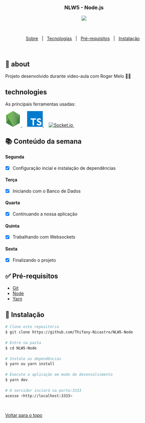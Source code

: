 <div align="center" id="top">
  <h3>NLW5 - Node.js</h3>
  <img height="300" src="https://quarkus.io/guides/images/websocket-guide-architecture.png">

  &#xa0;

</div>

<p align="center">
  <a href="#dart-sobre">Sobre</a> &#xa0; | &#xa0;
  <a href="#rocket-tecnologias">Tecnologias</a> &#xa0; | &#xa0;
  <a href="#white_check_mark-pré-requisitos">Pré-requisitos</a> &#xa0; | &#xa0;
  <a href="#checkered_flag-instalação">Instalação</a> &#xa0;
</p>

<br>

## :dart: about ##

Projeto desenvolvido durante video-aula com Roger Melo 🚀💜

## technologies ##

As principais ferramentas usadas:

<a href="https://nodejs.org/en/">
  <img width="50" title="Nodejs" alt="Typescript" src="https://raw.githubusercontent.com/github/explore/80688e429a7d4ef2fca1e82350fe8e3517d3494d/topics/nodejs/nodejs.png">
</a> &#xa0; &#xa0;

<a href="https://www.typescriptlang.org">
  <img width="50" title="Typescript" alt="Typescript" src="https://raw.githubusercontent.com/github/explore/80688e429a7d4ef2fca1e82350fe8e3517d3494d/topics/typescript/typescript.png">
</a> &#xa0; &#xa0;

<a href="https://socket.io/">
  <img width="50" title="Socket.io" alt="Socket.io" src="https://cdn.worldvectorlogo.com/logos/socket-io.svg">
</a> &#xa0; &#xa0;

## 📚 Conteúdo da semana

#### Segunda

- [x] Configuração incial e instalação de dependências

#### Terça

- [x] Iniciando com o Banco de Dados

#### Quarta

- [x] Continuando a nossa aplicação

#### Quinta

- [x] Trabalhando com Websockets

#### Sexta

- [x] Finalizando o projeto

## :white_check_mark: Pré-requisitos ##

- [Git](https://git-scm.com)
- [Node](https://nodejs.org/en/)
- [Yarn](https://yarnpkg.com/)

## :checkered_flag: Instalação ##

```bash
# Clone este repositório
$ git clone https://github.com/Thifany-Nicastro/NLW5-Node

# Entre na pasta
$ cd NLW5-Node

# Instale as dependências
$ yarn ou yarn install

# Execute a aplicação em modo de desenvolvimento
$ yarn dev

# O servidor inciará na porta:3333
acesse <http://localhost:3333>
```

&#xa0;

<a href="#top">Voltar para o topo</a>
